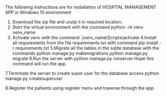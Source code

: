 The following instructions are for installation of HOSPITAL MANAGEMENT APP in Windows 10 environment

1. Download the zip file and unzip it in required location.
2. Start the virtual environment with the command 
	python -m venv venv_name
3. Activate venv with the command 
	.\venv_name\Scripts\activate
4.Install all requirements from the file requirements.txt with command
	pip install -r requirements.txt
5.Migrate all the tables in the sqlite database with the commands
	python manage.py makemigrations
	python manage.py migrate
6.Run the server with
	python manage.py runserver
Hope this command will run the app.

7.Terminate the server to create super user for the database access
	python manage.py createsuperuser

8.Register the patients using register menu and traverse through the app

